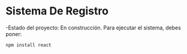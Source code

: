 <h1>Sistema De Registro</h1>
-Estado del proyecto: En construcción.
Para ejecutar el sistema, debes poner:

```npm install react ```
